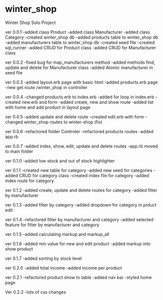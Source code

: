 # winter_shop
Winter Shop Solo Project

ver 0.0.1
-added class Product
-added class Manufacturer
-added class Category
-created winter_shop db
-added products table to winter_shop db
-added manufacturers table to winter_shop db
-created seed file
-created sql_runner
-added CRUD for Product class
-added CRUD for Manufacturer class

ver 0.0.2
-fixed bug for map_manufacturers method
-added methods find, update and delete for Manufacturer class
-added Atomic manufacturer in seed file

ver 0.0.3
-added layout.erb page with basic html
-added products.erb page
-new get route /winter_shop in controller

ver 0.0.4
-changed products.erb to index.erb
-added for loop in index.erb
-created new.erb and form
-added create, new and show route
-added list with home and add product in layout page

ver 0.0.5
-added update and delete route
-created edit.erb with form
-changed winter_shop routes to winter-shop (fix)

ver 0.0.6
-refactored folder Controler
-refactored products routes
-added app.rb

ver 0.0.7
-added index, show, edit, update and delete routes
-app.rb moved to main folder

ver 0.1.0
-added low stock and out of stock highlighter

ver 0.1.1
-created new table for category
-added new seed for categories
-added CRUD for category class
-created index file for category
-added index route for category

ver 0.1.2
-added create, update and delete routes for category
-added filter by manufacturer

ver 0.1.3
-added filter by category
-added dropdown for category in prduct edit

ver 0.1.4
-refactored filter by manufacturer and category
-added selected feature for filter by manufacturer and category

ver 0.1.5
-added calculating markup and markup_all

ver 0.1.6
-added min value for new and edit product
-added markup into show product

ver 0.1.7
-added sorting by stock level

ver 0.2.0
-added total income
-added income per product

ver 0.2.1
-refactored product show to table
-added nav bar
-styled home page

Ver 0.2.2
-lots of css changes
